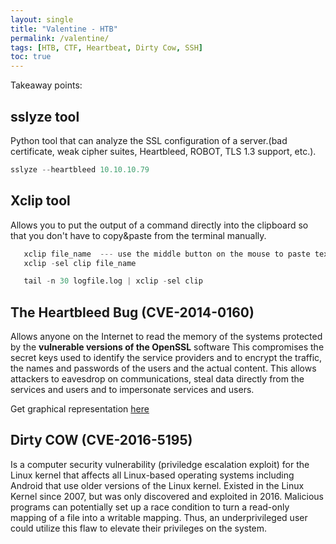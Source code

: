 ```yaml
---
layout: single
title: "Valentine - HTB"
permalink: /valentine/
tags: [HTB, CTF, Heartbeat, Dirty Cow, SSH]
toc: true
---
```


Takeaway points:

## sslyze tool

Python tool that can analyze the SSL configuration of a server.(bad certificate, weak cipher suites, Heartbleed, ROBOT, TLS 1.3 support, etc.).

```python
sslyze --heartbleed 10.10.10.79
```

## Xclip tool

 Allows you to put the output of a command directly into the clipboard so that you don't have to copy&paste from the terminal manually.

 ```python
    xclip file_name  --- use the middle button on the mouse to paste text
    xclip -sel clip file_name

    tail -n 30 logfile.log | xclip -sel clip
 ```
## The Heartbleed Bug  (CVE-2014-0160)

Allows anyone on the Internet to read the memory of the systems protected by the **vulnerable versions of the OpenSSL** software
This compromises the secret keys used to identify the service providers and to encrypt the traffic, the names and passwords of the users and the actual content. This allows attackers to eavesdrop on communications, steal data directly from the services and users and to impersonate services and users. 

Get graphical representation [here](https://xkcd.com/1354/)

## Dirty COW (CVE-2016-5195)

Is a computer security vulnerability (priviledge escalation exploit) for the Linux kernel that affects all Linux-based operating systems including Android that use older versions of the Linux kernel. Existed in the Linux Kernel since 2007, but was only discovered and exploited in 2016.
Malicious programs can potentially set up a race condition to turn a read-only mapping of a file into a writable mapping. Thus, an underprivileged user could utilize this flaw to elevate their privileges on the system.